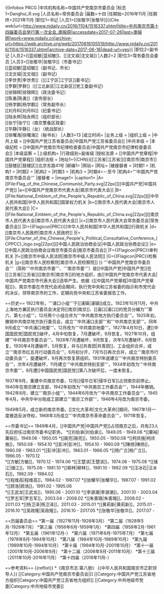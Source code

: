 {{Infobox PRCG
|中共机构名称=中国共产党南京市委员会
|标志1=Danghui_R.svg
|人员名称=常务委员会
|届数=十四
|任期始=2016年11月
|任期终=2021年11月
|职位1=书记
|人员1=[[张敬华|张敬华]]<ref>{{Cite web|url=http://www.njdaily.cn/2016/1104/1516337.shtml|title=中共南京市第十四届委员会举行第一次全会_南报网|accessdate=2017-07-26|last=南报网|work=www.njdaily.cn|archive-url=https://web.archive.org/web/20170616105519/http://www.njdaily.cn/2016/1104/1516337.shtml|archive-date=2017-06-16|dead-url=yes}}</ref>
|职位2=副书记
|人员2=[[蓝绍敏|蓝绍敏]]、[[沈文祖|沈文祖]]
|人数2=2
|职位3=常务委员会委员
|人员3=[[张敬华|张敬华]]（市委书记）<br>[[蓝绍敏|蓝绍敏]]（副书记、市长）<br>[[沈文祖|沈文祖]]（副书记）<br>[[李世贵|李世贵]]（[[江宁区|江宁区]]委书记）<br>[[罗群|罗群]]（[[江北新区|江北新区]]党工委副书记）<br>[[徐锦辉|徐锦辉]]（政法委书记）<br>[[陈勇|陈勇]]（宣传部长）<br>[[杨学鹏|杨学鹏]]（常务副市长）<br>[[刘月科|刘月科]]（纪委书记）<br>[[陆永辉|陆永辉]]（组织部长）<br>[[张宁|张宁]]（南京警备区政委）<br>[[华静|华静]]（女）（统战部长）<br>[[徐曙海|徐曙海]]（秘书长）
|人数3=13
|成立时间=
|业务上级 =  <!-- 地方政府部门等适用 -->
|组织上级 = <!-- 地方政府部门等适用 -->
|中共上级 = [[中国共产党江苏省委员会|中国共产党江苏省委员会]]
|中共本级 = 
|本级纪检 = [[中国共产党南京市纪律检查委员会|中国共产党南京市纪律检查委员会]]
|本级监察 = 
|上级机构=
|行政级别=副省级
|授权法源 = [[中国共产党章程|中国共产党章程]]
|组织法规 = <!-- 如：组织法、“三定”规定 -->
|地址1={{CHN}}[[江苏省|江苏省]][[南京市|南京市]]<br />[[鼓楼区|鼓楼区]]北京东路41号
|邮编1=
|网站=
|网址=
|被接替者 =
|时期1 =
|机构1 =
|时期2 =
|机构2 =
|时期3 =
|机构3 =
|时期4=－至今
|机构4='''中国共产党南京市委员会'''
|接替者 =
|image1=
|caption1=
|A=[[File:Flag_of_the_Chinese_Communist_Party.svg|22px]][[中国共产党|中国共产党]]
|a=[[中国共产党南京市代表大会|南京市代表大会]]
|B=[[File:National_Emblem_of_the_People's_Republic_of_China.svg|22px]][[中华人民共和国|中华人民共和国]]国家权力机关
|b=[[南京市人民代表大会|南京市人民代表大会]]
|C=[[File:National_Emblem_of_the_People's_Republic_of_China.svg|22px]][[南京市人民代表大会|南京市人民代表大会]]
|c=[[南京市人民代表大会常务委员会|常务委员会]]
|D={{Flagicon|PRC}}[[中华人民共和国|中华人民共和国]]行政机关
|d=[[南京市人民政府|南京市人民政府]]
|E=[[File:Charter_of_the_Chinese_People's_Political_Consultative_Conference_(CPPCC)_logo.svg|22px]][[中国人民政治协商会议|中国人民政治协商会议]]
|e=[[中国人民政治协商会议南京市委员会|南京市委员会]]
|F={{Flagicon|PRC}}审判机关
|f=[[南京市中级人民法院|南京市中级人民法院]]
|G={{Flagicon|PRC}}检察机关
|g=[[南京市人民检察院|南京市人民检察院]]
}}
'''中国共产党南京市委员会'''（简称'''中共南京市委'''、'''南京市委'''）是[[中国共产党|中国共产党]]在[[江苏省|江苏省]][[南京市|南京市]]的地方组织，由[[中国共产党南京市代表大会|中国共产党南京市代表大会]]选举产生。依据《[[中国共产党章程|中国共产党章程]]》，南京市委在市党代会闭会期间，执行党中央和江苏省委的指示和市党代会的决议，领导南京市的工作，定期向党中央和江苏省委报告工作。

==历史==
1922年秋，'''浦口小组'''于[[浦镇|浦镇]]成立。1923年10月11月，中共上海地方兼区执行委员会决定将[[南京|南京]]、[[浦口|浦口]]的党员分编为'''第六、第七小组'''，12月两个小组合并为'''中共南京地方执行委员会'''。1925年初，撤销中共南京地方执行委员会，成立'''中共浦口支部'''和'''中共南京支部'''。同年9月成立'''中共浦口地委'''，12月改为'''中共南京地委'''。1927年4月10日，遭[[中国国民党|国民党]]破坏，4月中旬恢复，7月遭破坏，9月恢复。1927年10月，组建'''中共南京市委员会'''。1928年7月遭破坏，9月恢复，次年5月遭破坏，6月恢复。1930年4月遭破坏，5月恢复，并与[[共青团|共青团]]、工会组织合并，成立'''南京市红五月行动委员会'''，6月初分开，7月15日再次合并，成立'''南京市行动委员会'''，旋遭破坏，9月再次恢复原组织。1931年底建立'''中共南京特别委员会'''，次年4月遭破坏，11月建立'''中共南京特别支部'''，1934年初改为'''中共南京市委'''，8月遭[[中国国民党|国民党]]第八次破坏后，一度未恢复。

1937年9月，重建中共南京市委，12月[[侵华日军|侵华日军]]占领南京前停止。1940年在南京建立支部，1942年初改为'''中共南京工作委员会'''，1944年撤销。1942年8月，建立'''南京小组'''，1944年6月改为'''中共南京工作委员会'''。1945年4月，中共华中分局成工部建立'''南京工作部'''，1946年4月改为南京市委。

1949年5月，成立新的南京市委。[[文化大革命|文化大革命]]期间，1967年1月一度被造反派夺权，1968年3月成立'''中共南京市革命委员会'''，1971年恢复。

==市委书记==
1949年4月，[[中国共产党|中国共产党]]占领南京之后，共有23人先后担任过南京市委书记职务。
*[[刘伯承|刘伯承]]，1949.05 - 1949.06
*[[粟裕|粟裕]]，1949.06 - 1950.05
*[[唐亮|唐亮]]，1950.05 - 1950.08
*[[柯庆施|柯庆施]]，1950.08 - 1954.10
*[[彭冲|彭冲]]，1954.10 - 1960.09
*[[陳扬|陳扬]]，1960.09 - 1963.01
*[[彭冲|彭冲]]，1963.01 - 1966.05
*[[杨广立|杨广立]]，1966.05 - 1970.12	
*[[方敏|方敏]]，1970.12 - 1974.06
*[[王楚滨|王楚滨]]，1974.06 - 1975.08
*[[储江|储江]]，1975.08 - 1981.10
*[[柳林|柳林]]，1981.10 - 1982.09
*[[汪冰石|汪冰石]]，1982.09 - 1984.02	
*[[程维高|程维高]]，1984.02 - 1987.07
*[[张耀华|张耀华]]，1987.07 - 1991.02	
*[[顾浩|顾浩]]，1991.02 - 1995.06	
*[[王武龙|王武龙]]，1995.06 - 2001.10
*[[李源潮|李源潮]]，2001.10 - 2003.04
*[[罗志军|罗志军]]，2003.04 - 2008.02
*[[朱善璐|朱善璐]]，2008.02 - 2011.03
*[[杨卫泽|杨卫泽]]，2011.03 - 2015.01
*[[黄莉新|黄莉新]]，2015.01 - 2016.10
*[[吴政隆|吴政隆]]，2016.10 - 2017.05
*[[张敬华|张敬华]]，2017.07 -

==历届委员会==
*第一届（1927年11月-1928年3月）
*第二届（1928年5月-1928年7月）
*第三届（1956年6月-1959年1月）
*第四届（1959年2月-1961年12月）
*第五届（1961年12月-）
*第六届（1971年6月-1975年7月）
*第七届（1978年8月-1984年10月）
*第八届（1984年10月-1989年10月）
*第九届（1989年10月-1994年10月）
*第十届（1994年10月-2001年10月）
*第十一届（2001年10月-2006年9月）
*第十二届（2006年9月-2011年10月）
*第十三届（2011年10月-2016年11月）
*第十四届（2016年11月-）

==参考资料==
{{reflist}}
*《南京市志·第八册》
{{中华人民共和国南京市正职领导人}}
[[Category:中国共产党南京市委员会|]]
[[Category:中国共产党江苏省地方组织|Category:中国共产党江苏省地方组织]]
[[Category:中共地级市党委|Category:中共地级市党委]]